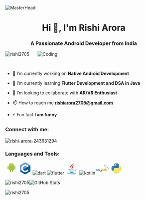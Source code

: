 ![MasterHead](https://blogger.googleusercontent.com/img/b/R29vZ2xl/AVvXsEjP232lRMJkVRYXD4XjRrB_M80fIHIog205FkQbM5jei5DifwyI_2_Bb0dLHyoK60fnfbIqNgS19WQM_6h0Dy2tvFy1g_uTkWXxiYnU-DxuAQhLRI8xbxuKRb5V7jQA1hgszpnO__2qSn8/s1600/Podcast_Android_Hero_4209x1253_25%2525.gif)
<h1 align="center">Hi 👋, I'm Rishi Arora</h1>
<h3 align="center">A Passionate Android Developer from India</h3>
<img align ="right" alt = "Coding" width = "400" src= "https://cdn.dribbble.com/users/1162077/screenshots/3848914/programmer.gif">

<p align="left"> <img src="https://komarev.com/ghpvc/?username=rishi2705&label=Profile%20views&color=0e75b6&style=flat" alt="rishi2705" /> </p>

<p align="left"> <a href="https://twitter.com/" target="blank"><img src="https://img.shields.io/twitter/follow/?logo=twitter&style=for-the-badge" alt="" /></a> </p>

- 🔭 I’m currently working on **Native Android Development**

- 🌱 I’m currently learning **Flutter Development and DSA in Java**

- 👯 I’m looking to collaborate with **AR/VR Enthusiast**

- 📫 How to reach me **rishiarora2705@gmail.com**

- ⚡ Fun fact **I am funny**

<h3 align="left">Connect with me:</h3>
<p align="left">
<a href="https://linkedin.com/in/rishi-arora-243631294" target="blank"><img align="center" src="https://raw.githubusercontent.com/rahuldkjain/github-profile-readme-generator/master/src/images/icons/Social/linked-in-alt.svg" alt="rishi-arora-243631294" height="30" width="40" /></a>
</p>

<h3 align="left">Languages and Tools:</h3>
<p align="left">
  <img src="https://raw.githubusercontent.com/devicons/devicon/master/icons/android/android-original-wordmark.svg" alt="android" width="40" height="40"/>
  <img src="https://raw.githubusercontent.com/devicons/devicon/master/icons/c/c-original.svg" alt="c" width="40" height="40"/>
  <img src="https://www.vectorlogo.zone/logos/dartlang/dartlang-icon.svg" alt="dart" width="40" height="40"/>
  <img src="https://www.vectorlogo.zone/logos/flutterio/flutterio-icon.svg" alt="flutter" width="40" height="40"/>
  <img src="https://raw.githubusercontent.com/devicons/devicon/master/icons/java/java-original.svg" alt="java" width="40" height="40"/>
  <img src="https://www.vectorlogo.zone/logos/kotlinlang/kotlinlang-icon.svg" alt="kotlin" width="40" height="40"/>
  <img src="https://raw.githubusercontent.com/devicons/devicon/master/icons/mysql/mysql-original-wordmark.svg" alt="mysql" width="40" height="40"/>
  <img src="https://raw.githubusercontent.com/devicons/devicon/master/icons/python/python-original.svg" alt="python" width="40" height="40"/>
</p>

<p><img align="left" src="https://github-readme-stats.vercel.app/api/top-langs?username=rishi2705&show_icons=true&locale=en&layout=compact" alt="rishi2705" /></p>

<img src="https://github-readme-stats.vercel.app/api?username=rishi2705&show_icons=true&locale=en" alt="GitHub Stats" />
<p><img align="center" src="https://streak-stats.demolab.com?user=rishi2705&theme=tokyonight" alt="rishi2705" /></p>
